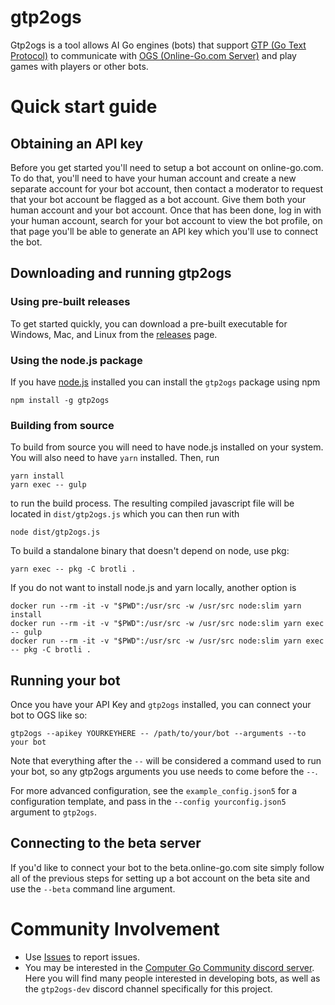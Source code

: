 # gtp2ogs

Gtp2ogs is a tool allows AI Go engines (bots) that support
[GTP (Go Text Protocol)](https://senseis.xmp.net/?GoTextProtocol)
to communicate with [OGS (Online-Go.com Server)](https://online-go.com/)
and play games with players or other bots.

# Quick start guide

## Obtaining an API key

Before you get started you'll need to setup a bot account on online-go.com. To
do that, you'll need to have your human account and create a new separate
account for your bot account, then contact a moderator to request that your bot
account be flagged as a bot account. Give them both your human account and your
bot account. Once that has been done, log in with your human account, search
for your bot account to view the bot profile, on that page you'll be able to
generate an API key which you'll use to connect the bot.

## Downloading and running gtp2ogs

### Using pre-built releases

To get started quickly, you can download a pre-built executable for Windows, Mac, and Linux
from the [releases](https:////github.com/online-go/gtp2ogs/releases) page.

### Using the node.js package

If you have [node.js](https://nodejs.org/) installed you can install the `gtp2ogs` package
using npm

```
npm install -g gtp2ogs
```

### Building from source

To build from source you will need to have node.js installed on your system.
You will also need to have `yarn` installed. Then, run
```
yarn install
yarn exec -- gulp
```

to run the build process. The resulting compiled javascript file will be located
in `dist/gtp2ogs.js` which you can then run with
```
node dist/gtp2ogs.js
```

To build a standalone binary that doesn't depend on node, use pkg:
```
yarn exec -- pkg -C brotli .
```

If you do not want to install node.js and yarn locally, another option is
```
docker run --rm -it -v "$PWD":/usr/src -w /usr/src node:slim yarn install
docker run --rm -it -v "$PWD":/usr/src -w /usr/src node:slim yarn exec -- gulp
docker run --rm -it -v "$PWD":/usr/src -w /usr/src node:slim yarn exec -- pkg -C brotli .
```

## Running your bot

Once you have your API Key and `gtp2ogs` installed, you can connect your bot to OGS
like so:

```
gtp2ogs --apikey YOURKEYHERE -- /path/to/your/bot --arguments --to your bot
```

Note that everything after the `--` will be considered a command used to run your
bot, so any gtp2ogs arguments you use needs to come before the `--`.

For more advanced configuration, see the `example_config.json5` for a configuration
template, and pass in the `--config yourconfig.json5` argument to `gtp2ogs`.

## Connecting to the beta server

If you'd like to connect your bot to the beta.online-go.com site simply follow all of the
previous steps for setting up a bot account on the beta site and use the `--beta` command
line argument.

# Community Involvement

-   Use [Issues](https://github.com/online-go/gtp2ogs/issues) to report issues.
-   You may be interested in the [Computer Go Community discord server](https://discord.gg/HZ23Cp9).
    Here you will find many people interested in developing bots, as well as
    the `gtp2ogs-dev` discord channel specifically for this project.
